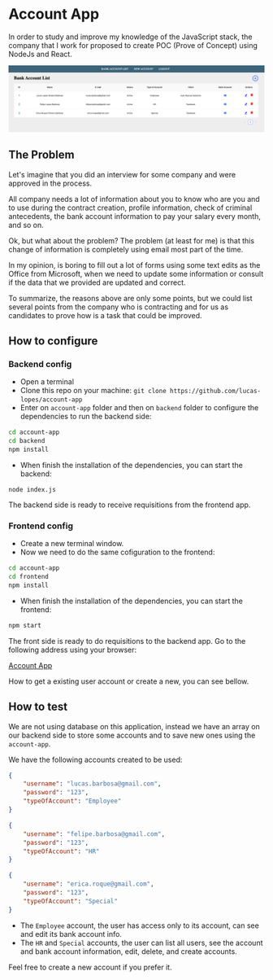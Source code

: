 # Account App

In order to study and improve my knowledge of the JavaScript stack, the company that I work for proposed to create POC (Prove of Concept) using NodeJs and React.

![Account List Home](./home.png)

## The Problem

Let's imagine that you did an interview for some company and were approved in the process.

All company needs a lot of information about you to know who are you and to use during the contract creation, profile information, check of criminal antecedents, the bank account information to pay your salary every month, and so on.

Ok, but what about the problem? The problem (at least for me) is that this change of information is completely using email most part of the time.

In my opinion, is boring to fill out a lot of forms using some text edits as the Office from Microsoft, when we need to update some information or consult if the data that we provided are updated and correct.

To summarize, the reasons above are only some points, but we could list several points from the company who is contracting and for us as candidates to prove how is a task that could be improved.

## How to configure

### Backend config

* Open a terminal
* Clone this repo on your machine: `git clone https://github.com/lucas-lopes/account-app`
* Enter on `account-app` folder and then on `backend` folder to configure the dependencies to run the backend side:

```bash
cd account-app
cd backend
npm install
```

* When finish the installation of the dependencies, you can start the backend:

```
node index.js
```

The backend side is ready to receive requisitions from the frontend app.

### Frontend config

* Create a new terminal window.
* Now we need to do the same cofiguration to the frontend: 

```bash
cd account-app
cd frontend
npm install
```

* When finish the installation of the dependencies, you can start the frontend:

```js
npm start
```

The front side is ready to do requisitions to the backend app. Go to the following address using your browser:

[Account App](http://localhost:3000)

How to get a existing user account or create a new, you can see bellow.

## How to test

We are not using database on this application, instead we have an array on our backend side to store some accounts and to save new ones using the `account-app`.

We have the following accounts created to be used:

```json
{
    "username": "lucas.barbosa@gmail.com",
    "password": "123",
    "typeOfAccount": "Employee"
}
```

```json
{
    "username": "felipe.barbosa@gmail.com",
    "password": "123",
    "typeOfAccount": "HR"
}
```

```json
{
    "username": "erica.roque@gmail.com",
    "password": "123",
    "typeOfAccount": "Special"
}
```

* The `Employee` account, the user has access only to its account, can see and edit its bank account info.
* The `HR` and `Special` accounts, the user can list all users, see the account and bank account information, edit, delete, and create accounts.

Feel free to create a new account if you prefer it.
